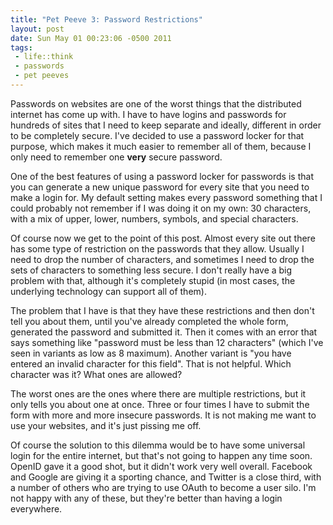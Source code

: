 ```yaml
--- 
title: "Pet Peeve 3: Password Restrictions"
layout: post
date: Sun May 01 00:23:06 -0500 2011
tags:
 - life::think
 - passwords
 - pet peeves
---
```

Passwords on websites are one of the worst things that the distributed
internet has come up with.  I have to have logins and passwords for
hundreds of sites that I need to keep separate and ideally, different
in order to be completely secure.  I've decided to use a password
locker for that purpose, which makes it much easier to remember all of
them, because I only need to remember one **very** secure password.

One of the best features of using a password locker for passwords is
that you can generate a new unique password for every site that you
need to make a login for.  My default setting makes every password
something that I could probably not remember if I was doing it on my
own: 30 characters, with a mix of upper, lower, numbers, symbols, and
special characters.

Of course now we get to the point of this post.  Almost every site out
there has some type of restriction on the passwords that they allow.
Usually I need to drop the number of characters, and sometimes I need
to drop the sets of characters to something less secure.  I don't
really have a big problem with that, although it's completely stupid
(in most cases, the underlying technology can support all of them).

The problem that I have is that they have these restrictions and then
don't tell you about them, until you've already completed the whole
form, generated the password and submitted it.  Then it comes with an
error that says something like "password must be less than 12
characters" (which I've seen in variants as low as 8 maximum).
Another variant is "you have entered an invalid character for this
field".  That is not helpful.  Which character was it?  What ones are
allowed?

The worst ones are the ones where there are multiple
restrictions, but it only tells you about one at once.   Three or four
times I have to submit the form with more and more insecure passwords.
It is not making me want to use your websites, and it's just pissing
me off.

Of course the solution to this dilemma would be to have some
universal login for the entire internet, but that's not going to
happen any time soon.  OpenID gave it a good shot, but it didn't work
very well overall.  Facebook and Google are giving it a sporting
chance, and Twitter is a close third, with a number of others who are
trying to use OAuth to become a user silo.  I'm not happy with any of
these, but they're better than having a login everywhere.

